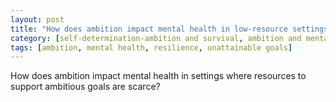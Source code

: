 ```yaml
---
layout: post
title: "How does ambition impact mental health in low-resource settings?"
category: [self-determination-ambition and survival, ambition and mental well-being]
tags: [ambition, mental health, resilience, unattainable goals]
---
```


How does ambition impact mental health in settings where resources to support ambitious goals are scarce?

